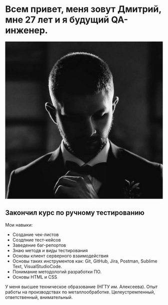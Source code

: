 # Всем привет, меня зовут Дмитрий, мне 27 лет и я будущий QA-инженер.

![Мое фото](https://github.com/DmitryBolushev3003/colab/blob/main/photo_2023-03-26_14-30-44.jpg?raw=true)

## Закончил курс по ручному тестированию

Мои навыки:

* Создание чек-листов
* Создпние тест-кейсов
* Заведение баг-репортов
* Знаю методв и виды тестирования
* Основы клиент серверного взаимодействия
*  Основы таких инструментов как: Git, GitHub, Jira, Postman, Sublime Text, VisualStudioCode.
*  Понимание методологий разработки ПО.
*  Основы HTML и СSS

У меня высшее техническое образование (НГТУ им. Алексеева). Опыт работы на производствах по металлообработке.
Целеустремленный, ответственный, внимательный.

